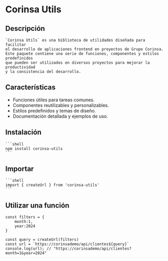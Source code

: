 # Corinsa Utils

## Descripción

    `Corinsa Utils` es una biblioteca de utilidades diseñada para facilitar 
    el desarrollo de aplicaciones frontend en proyectos de Grupo Corinsa. 
    Este paquete contiene una serie de funciones, componentes y estilos predefinidos 
    que pueden ser utilizados en diversos proyectos para mejorar la productividad 
    y la consistencia del desarrollo.

## Características

- Funciones útiles para tareas comunes.
- Componentes reutilizables y personalizables.
- Estilos predefinidos y temas de diseño.
- Documentación detallada y ejemplos de uso.

## Instalación

    ```shell
    npm install corinsa-utils
    ```

## Importar

    ```shell
    import { createUrl } from 'corinsa-utils'
    ```

## Utilizar una función

    const filters = {
        month:1,
        year:2024
    }

    const query = createUrl(filters)
    const url = `https://corinsademo/api/clientes${query}` 
    console.log(url); // "https://corinsademo/api/clientes?month=1&year=2024"
